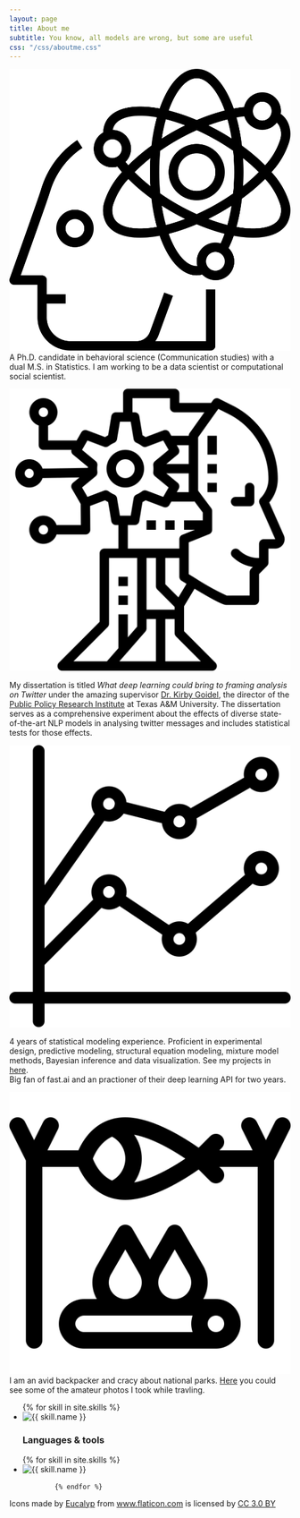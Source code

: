 ```yaml
---
layout: page
title: About me
subtitle: You know, all models are wrong, but some are useful
css: "/css/aboutme.css"
---
```

<head>
  <link rel="stylesheet" href="/_scss/scss_icon.css">
</head>


<div id="aboutme-section">

<p class="about-text">
<img class = "external-icon" src="/img/brain.svg" alt="image">
<!--<span href="/img/function.png" class="about-icon"> </span>-->
A Ph.D. candidate in behavioral science (Communication studies) with a dual M.S. in Statistics. I am working to be a data scientist or computational social scientist. 
</p>

<p class="about-text">
<img class = "external-icon" src="/img/ai.svg" alt="image">

My dissertation is titled <i>What deep learning could bring to framing analysis on Twitter</i> under the amazing supervisor <a href = "https://comm.tamu.edu/kirby-goidel/" target="_blank">Dr. Kirby Goidel</a>, the director of the <a href = "https://ppri.tamu.edu/" target="_blank">Public Policy Research Institute</a> at Texas A&M University. The dissertation serves as a comprehensive experiment about the effects of diverse state-of-the-art NLP models in analysing twitter messages and includes statistical tests for those effects.
</p>

<p class="about-text">
<img class = "external-icon" src="/img/stats.svg" alt="image">

4 years of statistical modeling experience. Proficient in experimental design, predictive modeling, structural equation modeling, mixture model methods, Bayesian inference and data visualization. See my projects in <a href = "">here</a>.  
Big fan of fast.ai and an practioner of their deep learning API for two years. 
</p>


<p class="about-text">
<img class = "external-icon" src="/img/bonfire.svg" alt="image">
I am an avid backpacker and cracy about national parks. <a href = "">Here</a> you could see some of the amateur photos I took while travling.
</p>

<div>  
    <ul>
        {% for skill in site.skills %}
                <li class="skills-list-icon flex-block--grid__item">   
                <img src="/img/icons/{{skill.image}}" alt="{{ skill.name }}" class="icon icon--skills">
                </li>

    
   </ul>
</div>


<div>
    <ul class="skills-list flex-block--grid">
            <h3 class="flex-block--full">Languages & tools</h3>
            {% for skill in site.skills %}
                <li class="skills-list-icon flex-block--grid__item">   
                <img src="/img/icons/{{skill.image}}" alt="{{ skill.name }}" class="icon icon--skills">
                </li>
            

            {% endfor %}
   </ul>

</div>


</div>






<div><div>Icons made by <a href="https://www.flaticon.com/authors/eucalyp" title="Eucalyp">Eucalyp</a> from <a href="https://www.flaticon.com/" 			    title="Flaticon">www.flaticon.com</a> is licensed by <a href="http://creativecommons.org/licenses/by/3.0/" 			    title="Creative Commons BY 3.0" target="_blank">CC 3.0 BY</a></div>
</div>


